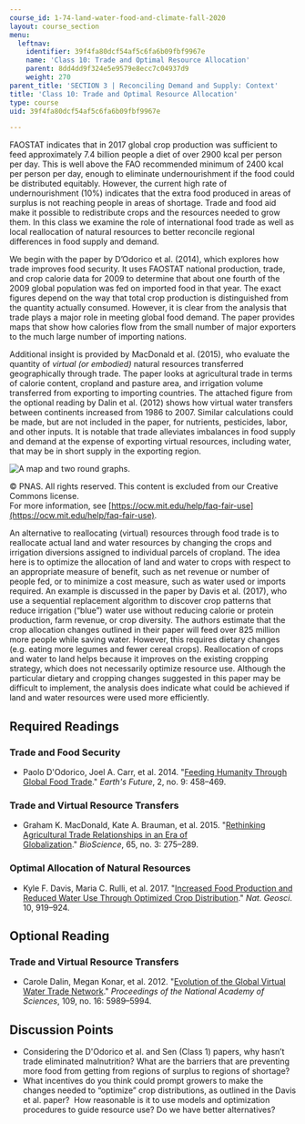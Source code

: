```yaml
---
course_id: 1-74-land-water-food-and-climate-fall-2020
layout: course_section
menu:
  leftnav:
    identifier: 39f4fa80dcf54af5c6fa6b09fbf9967e
    name: 'Class 10: Trade and Optimal Resource Allocation'
    parent: 8dd4dd9f324e5e9579e8ecc7c04937d9
    weight: 270
parent_title: 'SECTION 3 | Reconciling Demand and Supply: Context'
title: 'Class 10: Trade and Optimal Resource Allocation'
type: course
uid: 39f4fa80dcf54af5c6fa6b09fbf9967e

---
```


FAOSTAT indicates that in 2017 global crop production was sufficient to feed approximately 7.4 billion people a diet of over 2900 kcal per person per day. This is well above the FAO recommended minimum of 2400 kcal per person per day, enough to eliminate undernourishment if the food could be distributed equitably. However, the current high rate of undernourishment (10%) indicates that the extra food produced in areas of surplus is not reaching people in areas of shortage. Trade and food aid make it possible to redistribute crops and the resources needed to grow them. In this class we examine the role of international food trade as well as local reallocation of natural resources to better reconcile regional differences in food supply and demand.

We begin with the paper by D’Odorico et al. (2014), which explores how trade improves food security. It uses FAOSTAT national production, trade, and crop calorie data for 2009 to determine that about one fourth of the 2009 global population was fed on imported food in that year. The exact figures depend on the way that total crop production is distinguished from the quantity actually consumed. However, it is clear from the analysis that trade plays a major role in meeting global food demand. The paper provides maps that show how calories flow from the small number of major exporters to the much large number of importing nations.

Additional insight is provided by MacDonald et al. (2015), who evaluate the quantity of _virtual (or embodied)_ natural resources transferred geographically through trade. The paper looks at agricultural trade in terms of calorie content, cropland and pasture area, and irrigation volume transferred from exporting to importing countries. The attached figure from the optional reading by Dalin et al. (2012) shows how virtual water transfers between continents increased from 1986 to 2007. Similar calculations could be made, but are not included in the paper, for nutrients, pesticides, labor, and other inputs. It is notable that trade alleviates imbalances in food supply and demand at the expense of exporting virtual resources, including water, that may be in short supply in the exporting region.

![A map and two round graphs.](/coursemedia/1-74-land-water-food-and-climate-fall-2020/f5cf1334ac90054be4088fbe8a7eba88_C10_VirtualWater.png)

© PNAS. All rights reserved. This content is excluded from our Creative Commons license.  
For more information, see [https://ocw.mit.edu/help/faq-fair-use](https://ocw.mit.edu/help/faq-fair-use).

An alternative to reallocating (virtual) resources through food trade is to reallocate actual land and water resources by changing the crops and irrigation diversions assigned to individual parcels of cropland. The idea here is to optimize the allocation of land and water to crops with respect to an appropriate measure of benefit, such as net revenue or number of people fed, or to minimize a cost measure, such as water used or imports required. An example is discussed in the paper by Davis et al. (2017), who use a sequential replacement algorithm to discover crop patterns that reduce irrigation (“blue”) water use without reducing calorie or protein production, farm revenue, or crop diversity. The authors estimate that the crop allocation changes outlined in their paper will feed over 825 million more people while saving water. However, this requires dietary changes (e.g. eating more legumes and fewer cereal crops). Reallocation of crops and water to land helps because it improves on the existing cropping strategy, which does not necessarily optimize resource use. Although the particular dietary and cropping changes suggested in this paper may be difficult to implement, the analysis does indicate what could be achieved if land and water resources were used more efficiently.

Required Readings
-----------------

### Trade and Food Security

*   Paolo D'Odorico, Joel A. Carr, et al. 2014. "[Feeding Humanity Through Global Food Trade](https://agupubs.onlinelibrary.wiley.com/doi/full/10.1002/2014EF000250)." _Earth's Future_, 2, no. 9: 458–469.

### Trade and Virtual Resource Transfers

*   Graham K. MacDonald, Kate A. Brauman, et al. 2015. "[Rethinking Agricultural Trade Relationships in an Era of Globalization](https://experts.umn.edu/en/publications/rethinking-agricultural-trade-relationships-in-an-era-of-globaliz)." _BioScience_, 65, no. 3: 275–289.

### Optimal Allocation of Natural Resources

*   Kyle F. Davis, Maria C. Rulli, et al. 2017. "[Increased Food Production and Reduced Water Use Through Optimized Crop Distribution](https://www.researchgate.net/publication/320884561_Increased_food_production_and_reduced_water_use_through_optimized_crop_distribution)." _Nat. Geosci_. 10, 919–924.

Optional Reading
----------------

### Trade and Virtual Resource Transfers

*   Carole Dalin, Megan Konar, et al. 2012. "[Evolution of the Global Virtual Water Trade Network](https://www.pnas.org/content/109/16/5989)." _Proceedings of the National Academy of Sciences_, 109, no. 16: 5989–5994.

Discussion Points
-----------------

*   Considering the D'Odorico et al. and Sen (Class 1) papers, why hasn’t trade eliminated malnutrition? What are the barriers that are preventing more food from getting from regions of surplus to regions of shortage?
*   What incentives do you think could prompt growers to make the changes needed to “optimize” crop distributions, as outlined in the Davis et al. paper?  How reasonable is it to use models and optimization procedures to guide resource use? Do we have better alternatives?